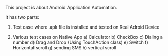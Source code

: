 This project is about Android Application Automation. 

It has two parts:

1. Test case where .apk file is installed and tested on Real Adroid Device

2. Various test cases on Native App
a) Calculator
b) CheckBox 
c) Dialing a number
d) Drag and Drop (Using TouchAction class)
e) Switch
f) Horizontal scroll
g) sending SMS
h) vertical scroll
